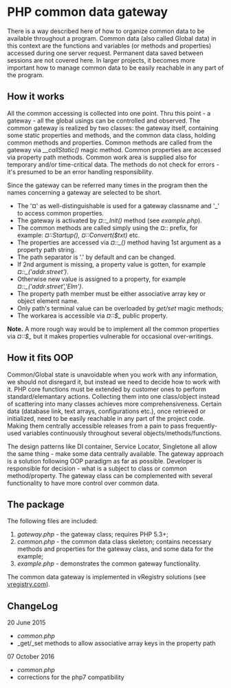 PHP common data gateway
=======================

There is a way described here of how to organize common data to be available throughout a program. Common data (also called Global data) in this context are the functions and variables (or methods and properties) accessed during one server request. Permanent data saved between sessions are not covered here.  In larger projects, it becomes more important how to manage common data to be easily reachable in any part of the program.

How it works
------------

All the common accessing is collected into one point. Thru this point - a gateway - all the global usings can be controlled and observed. The common gateway is realized by two classes: the gateway itself, containing some static properties and methods, and the common data class, holding common methods and properties. Common methods are called from the gateway via *__callStatic()* magic method. Common properties are accessed via property path methods. Common work area is supplied also for temporary and/or time-critical data. The methods do not check for errors - it's presumed to be an error handling responsibility.

Since the gateway can be referred many times in the program then the names concerning a gateway are selected to be short.

- The '¤' as well-distinguishable is used for a gateway classname and '_' to access common properties. 
- The gateway is activated by *¤::_Init()* method (see *example.php*). 
- The common methods are called simply using the ¤:: prefix, for example: *¤::Startup(), ¤::Convert($txt)* etc. 
- The properties are accessed via *¤::_()* method having 1st argument as a property path string. 
- The path separator is '.' by default and can be changed. 
- If 2nd argument is missing, a property value is gotten, for example *¤::_('addr.street')*. 
- Otherwise new value is assigned to a property, for example *¤::_('addr.street','Elm')*. 
- The property path member must be either associative array key or object element name.
- Only path's terminal value can be overloaded by *get/set* magic methods;
- The workarea is accessible via *¤::$_*  public property.

**Note.** A more rough way would be to implement all the common properties via *¤::$_* but it makes properties vulnerable for occasional over-writings.

How it fits OOP
---------------

Common/Global state is unavoidable when you work with any information, we should not disregard it, but instead we need to decide how to work with it. PHP core functions must be extended by customer ones to perform standard/elemantary actions. Collecting them into one class/object instead of scattering into many classes achieves more comprehensiveness. Certain data (database link, text arrays, configurations etc.), once retrieved or initialized, need to be easily reachable in any part of the project code. Making them centrally accessible releases from a pain to pass frequently-used variables continuously throughout several objects/methods/functions. 

The design patterns like DI container, Service Locator, Singletone all allow the same thing - make some data centrally available. The gateway approach is a solution following OOP paradigm as far as possible. Developer is responsible for decision - what is a subject to class or common method/property. The gateway class can be complemented with several functionality to have more control over common data.

The package
-----------

The following files are included:

1. *gateway.php* - the gateway class; requires PHP 5.3+;
2. *common.php* - the common data class skeleton; contains necessary methods and properties for the gateway class, and some data for the example;
3. *example.php* - demonstrates the common gateway functionality.

The common data gateway is implemented in vRegistry solutions (see [vregistry.com]).

ChangeLog
---------

20 June 2015

- *common.php*
 - _get/_set methods to allow associative array keys in the property path

07 October 2016

- *common.php*
 - corrections for the php7 compatibility

  [vregistry.com]: http://vregistry.com

